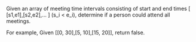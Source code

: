 Given an array of meeting time intervals consisting of start and end times \[ [s1,e1],[s2,e2],... \] (s_i < e_i), determine if a person could attend all meetings.

For example,
Given [[0, 30],[5, 10],[15, 20]],
return false.
